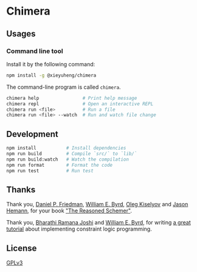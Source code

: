 # Chimera

## Usages

### Command line tool

Install it by the following command:

```sh
npm install -g @xieyuheng/chimera
```

The command-line program is called `chimera`.

```sh
chimera help                # Print help message
chimera repl                # Open an interactive REPL
chimera run <file>          # Run a file
chimera run <file> --watch  # Run and watch file change
```

## Development

```sh
npm install           # Install dependencies
npm run build         # Compile `src/` to `lib/`
npm run build:watch   # Watch the compilation
npm run format        # Format the code
npm run test          # Run test
```

## Thanks

Thank you, [Daniel P. Friedman](https://www.cs.indiana.edu/~dfried), [William E. Byrd](http://webyrd.net), [Oleg Kiselyov](https://okmij.org/ftp/) and [Jason Hemann](https://jasonhemann.github.io/),
for your book ["The Reasoned Schemer"](https://mitpress.mit.edu/9780262535519/the-reasoned-schemer/).

Thank you, [Bharathi Ramana Joshi](https://bharathi.xyz/) and [William E. Byrd](http://webyrd.net),
for writing [a great tutorial](docs/papers/an-annotated-implementation-of-minikanren-with-constraints.pdf) about implementing constraint logic programming.

## License

[GPLv3](LICENSE)
